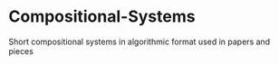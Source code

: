 # Compositional-Systems
Short compositional systems in algorithmic format used in papers and pieces

